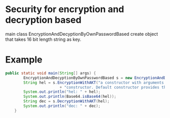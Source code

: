 # Security for encryption and decryption based
main class EncryptionAndDecyptionByOwnPasswordBased create object that takes 16 bit length string as key.

# Example 


```java
public static void main(String[] args) {
		EncryptionAndDecyptionByOwnPasswordBased s = new EncryptionAndDecyptionByOwnPasswordBased("AJAJTYEFERTDGHSD");
		String hel = s.EncryptionWithAKT("a constructor with arguments or no-argument then compiler does not create default "
						+ "constructor. Default constructor provides the default values to the object like 0, null etc. depending on the type");
		System.out.println("hel: " + hel);
		System.out.println(Base64.isBase64(hel));
		String dec = s.DecryptionWithAKT(hel);
		System.out.println("dec: " + dec);
	}


```
